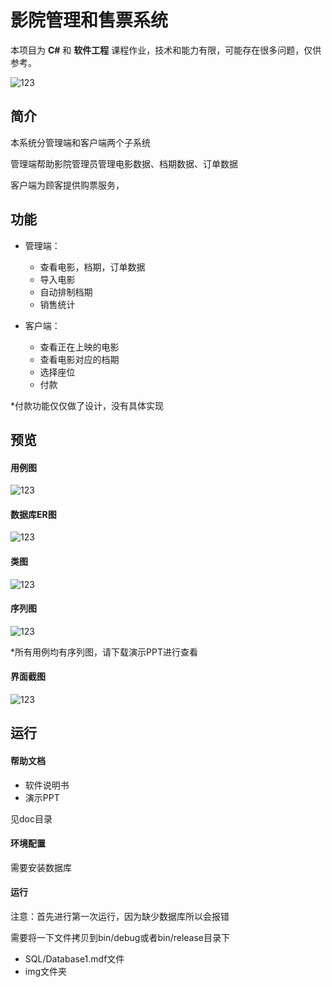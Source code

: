 # 影院管理和售票系统
本项目为 **C#** 和 **软件工程** 课程作业，技术和能力有限，可能存在很多问题，仅供参考。

![123](http://llag.net/markdown-img/wqeqw.jpg)

## 简介

本系统分管理端和客户端两个子系统

管理端帮助影院管理员管理电影数据、档期数据、订单数据

客户端为顾客提供购票服务，

## 功能
* 管理端：
  - 查看电影，档期，订单数据
  - 导入电影
  - 自动排制档期
  - 销售统计

* 客户端：
  - 查看正在上映的电影
  - 查看电影对应的档期
  - 选择座位
  - 付款

*付款功能仅仅做了设计，没有具体实现

## 预览

#### 用例图
![123](http://llag.net/markdown-img/wqeqw.jpg)
#### 数据库ER图
![123](http://llag.net/markdown-img/wqeqw.jpg)
#### 类图
![123](http://llag.net/markdown-img/0.类图.png)
#### 序列图
![123](http://llag.net/markdown-img/wqeqw.jpg)

*所有用例均有序列图，请下载演示PPT进行查看

#### 界面截图
![123](http://llag.net/markdown-img/wqeqw.jpg)



## 运行


#### 帮助文档
* 软件说明书
* 演示PPT

见doc目录

#### 环境配置
需要安装数据库

#### 运行
注意：首先进行第一次运行，因为缺少数据库所以会报错

需要将一下文件拷贝到bin/debug或者bin/release目录下

* SQL/Database1.mdf文件
* img文件夹







